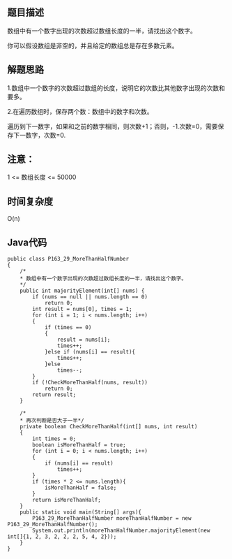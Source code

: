 ## 题目描述
数组中有一个数字出现的次数超过数组长度的一半，请找出这个数字。

你可以假设数组是非空的，并且给定的数组总是存在多数元素。

## 解题思路
1.数组中一个数字的次数超过数组的长度，说明它的次数比其他数字出现的次数和要多。

2.在遍历数组时，保存两个数：数组中的数字和次数。

遍历到下一数字，如果和之前的数字相同，则次数+1；否则，-1.次数=0，需要保存下一数字，次数=0.


## 注意：
1 <= 数组长度 <= 50000

## 时间复杂度
O(n)

## Java代码
```
public class P163_29_MoreThanHalfNumber
{
    /*
    * 数组中有一个数字出现的次数超过数组长度的一半，请找出这个数字。
    */
    public int majorityElement(int[] nums) {
        if (nums == null || nums.length == 0)
            return 0;
        int result = nums[0], times = 1;
        for (int i = 1; i < nums.length; i++)
        {
            if (times == 0)
            {
                result = nums[i];
                times++;
            }else if (nums[i] == result){
                times++;
            }else
                times--;
        }
        if (!CheckMoreThanHalf(nums, result))
            return 0;
        return result;
    }

    /*
    * 再次判断是否大于一半*/
    private boolean CheckMoreThanHalf(int[] nums, int result)
    {
        int times = 0;
        boolean isMoreThanHalf = true;
        for (int i = 0; i < nums.length; i++)
        {
            if (nums[i] == result)
                times++;
        }
        if (times * 2 <= nums.length){
            isMoreThanHalf = false;
        }
        return isMoreThanHalf;
    }
    public static void main(String[] args){
        P163_29_MoreThanHalfNumber moreThanHalfNumber = new P163_29_MoreThanHalfNumber();
        System.out.println(moreThanHalfNumber.majorityElement(new int[]{1, 2, 3, 2, 2, 2, 5, 4, 2}));
    }
}
```
